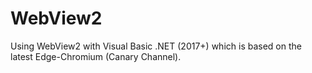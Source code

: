 # WebView2
Using WebView2 with Visual Basic .NET (2017+) which is based on the latest Edge-Chromium (Canary Channel).
